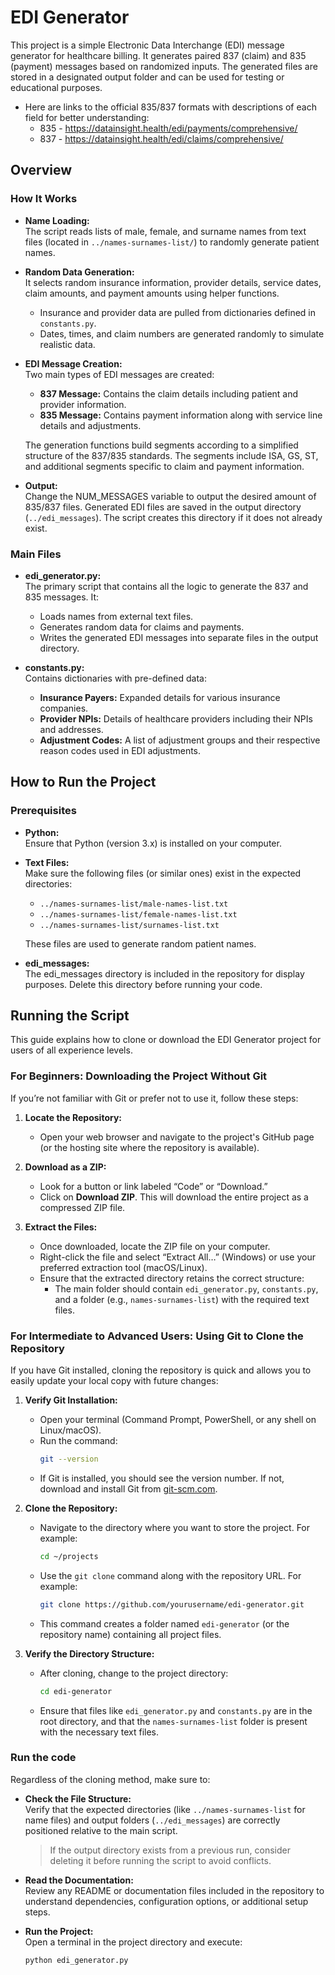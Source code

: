 # EDI Generator

This project is a simple Electronic Data Interchange (EDI) message generator for healthcare billing. It generates paired 837 (claim) and 835 (payment) messages based on randomized inputs. The generated files are stored in a designated output folder and can be used for testing or educational purposes. 

- Here are links to the official 835/837 formats with descriptions of each field for better understanding:     
  - 835 - https://datainsight.health/edi/payments/comprehensive/
  - 837 - https://datainsight.health/edi/claims/comprehensive/

## Overview

### How It Works

- **Name Loading:**  
  The script reads lists of male, female, and surname names from text files (located in `../names-surnames-list/`) to randomly generate patient names.

- **Random Data Generation:**  
  It selects random insurance information, provider details, service dates, claim amounts, and payment amounts using helper functions.  
  - Insurance and provider data are pulled from dictionaries defined in `constants.py`.  
  - Dates, times, and claim numbers are generated randomly to simulate realistic data.

- **EDI Message Creation:**  
  Two main types of EDI messages are created:
  - **837 Message:** Contains the claim details including patient and provider information.
  - **835 Message:** Contains payment information along with service line details and adjustments.
  
  The generation functions build segments according to a simplified structure of the 837/835 standards. The segments include ISA, GS, ST, and additional segments specific to claim and payment information.

- **Output:**  
  Change the NUM_MESSAGES variable to output the desired amount of 835/837 files. Generated EDI files are saved in the output directory (`../edi_messages`). The script creates this directory if it does not already exist. 

### Main Files

- **edi_generator.py:**  
  The primary script that contains all the logic to generate the 837 and 835 messages. It:
  - Loads names from external text files.
  - Generates random data for claims and payments.
  - Writes the generated EDI messages into separate files in the output directory.

- **constants.py:**  
  Contains dictionaries with pre-defined data:
  - **Insurance Payers:** Expanded details for various insurance companies.
  - **Provider NPIs:** Details of healthcare providers including their NPIs and addresses.
  - **Adjustment Codes:** A list of adjustment groups and their respective reason codes used in EDI adjustments.

## How to Run the Project

### Prerequisites

- **Python:**  
  Ensure that Python (version 3.x) is installed on your computer.
- **Text Files:**  
  Make sure the following files (or similar ones) exist in the expected directories:
  - `../names-surnames-list/male-names-list.txt`
  - `../names-surnames-list/female-names-list.txt`
  - `../names-surnames-list/surnames-list.txt`
  
  These files are used to generate random patient names.

- **edi_messages:**  
  The edi_messages directory is included in the repository for display purposes. Delete this directory before running your code.

## Running the Script

This guide explains how to clone or download the EDI Generator project for users of all experience levels.

### For Beginners: Downloading the Project Without Git

If you’re not familiar with Git or prefer not to use it, follow these steps:

1. **Locate the Repository:**
   - Open your web browser and navigate to the project's GitHub page (or the hosting site where the repository is available).

2. **Download as a ZIP:**
   - Look for a button or link labeled “Code” or “Download.”
   - Click on **Download ZIP**. This will download the entire project as a compressed ZIP file.

3. **Extract the Files:**
   - Once downloaded, locate the ZIP file on your computer.
   - Right-click the file and select “Extract All…” (Windows) or use your preferred extraction tool (macOS/Linux).
   - Ensure that the extracted directory retains the correct structure:
     - The main folder should contain `edi_generator.py`, `constants.py`, and a folder (e.g., `names-surnames-list`) with the required text files.

### For Intermediate to Advanced Users: Using Git to Clone the Repository

If you have Git installed, cloning the repository is quick and allows you to easily update your local copy with future changes:

1. **Verify Git Installation:**
   - Open your terminal (Command Prompt, PowerShell, or any shell on Linux/macOS).
   - Run the command:
     ```bash
     git --version
     ```
   - If Git is installed, you should see the version number. If not, download and install Git from [git-scm.com](https://git-scm.com/).

2. **Clone the Repository:**
   - Navigate to the directory where you want to store the project. For example:
     ```bash
     cd ~/projects
     ```
   - Use the `git clone` command along with the repository URL. For example:
     ```bash
     git clone https://github.com/yourusername/edi-generator.git
     ```
   - This command creates a folder named `edi-generator` (or the repository name) containing all project files.

3. **Verify the Directory Structure:**
   - After cloning, change to the project directory:
     ```bash
     cd edi-generator
     ```
   - Ensure that files like `edi_generator.py` and `constants.py` are in the root directory, and that the `names-surnames-list` folder is present with the necessary text files.

### Run the code

Regardless of the cloning method, make sure to:

- **Check the File Structure:**  
  Verify that the expected directories (like `../names-surnames-list` for name files) and output folders (`../edi_messages`) are correctly positioned relative to the main script.  
  > If the output directory exists from a previous run, consider deleting it before running the script to avoid conflicts.

- **Read the Documentation:**  
  Review any README or documentation files included in the repository to understand dependencies, configuration options, or additional setup steps.

- **Run the Project:**  
  Open a terminal in the project directory and execute:
  ```bash
  python edi_generator.py
